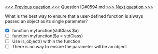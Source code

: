 [<<< Previous question <<<](0593.md)  Question ID#0594.md  [>>> Next question >>>](0595.md) 

What is the best way to ensure that a user-defined function is always passed an object as its single parameter?

- [x] function myfunction(stdClass $a)
- [ ] function myfunciton($a = stdClass)
- [ ] Use is_object() within the function
- [ ] There is no way to ensure the parameter will be an object
